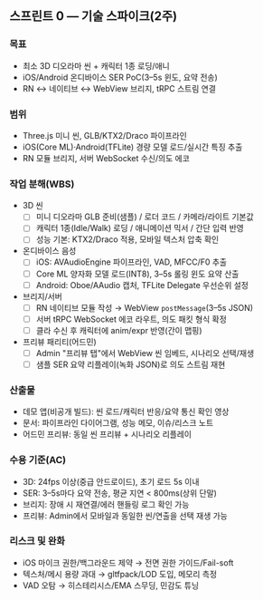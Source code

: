 ## 스프린트 0 — 기술 스파이크(2주)

### 목표
- 최소 3D 디오라마 씬 + 캐릭터 1종 로딩/애니
- iOS/Android 온디바이스 SER PoC(3–5s 윈도, 요약 전송)
- RN ↔ 네이티브 ↔ WebView 브리지, tRPC 스트림 연결

### 범위
- Three.js 미니 씬, GLB/KTX2/Draco 파이프라인
- iOS(Core ML)·Android(TFLite) 경량 모델 로드/실시간 특징 추출
- RN 모듈 브리지, 서버 WebSocket 수신/의도 에코

### 작업 분해(WBS)
- 3D 씬
  - [ ] 미니 디오라마 GLB 준비(샘플) / 로더 코드 / 카메라/라이트 기본값
  - [ ] 캐릭터 1종(Idle/Walk) 로딩 / 애니메이션 믹서 / 간단 입력 반영
  - [ ] 성능 기본: KTX2/Draco 적용, 모바일 텍스처 압축 확인
- 온디바이스 음성
  - [ ] iOS: AVAudioEngine 파이프라인, VAD, MFCC/F0 추출
  - [ ] Core ML 양자화 모델 로드(INT8), 3–5s 롤링 윈도 요약 산출
  - [ ] Android: Oboe/AAudio 캡처, TFLite Delegate 우선순위 설정
- 브리지/서버
  - [ ] RN 네이티브 모듈 작성 → WebView `postMessage`(3–5s JSON)
  - [ ] 서버 tRPC WebSocket 에코 라우트, 의도 패킷 형식 확정
  - [ ] 클라 수신 후 캐릭터에 anim/expr 반영(간이 맵핑)
- 프리뷰 패리티(어드민)
  - [ ] Admin "프리뷰 탭"에서 WebView 씬 임베드, 시나리오 선택/재생
  - [ ] 샘플 SER 요약 리플레이(녹화 JSON)로 의도 스트림 재현

### 산출물
- 데모 앱(비공개 빌드): 씬 로드/캐릭터 반응/요약 통신 확인 영상
- 문서: 파이프라인 다이어그램, 성능 메모, 이슈/리스크 노트
- 어드민 프리뷰: 동일 씬 프리뷰 + 시나리오 리플레이

### 수용 기준(AC)
- 3D: 24fps 이상(중급 안드로이드), 초기 로드 5s 이내
- SER: 3–5s마다 요약 전송, 평균 지연 < 800ms(상위 단말)
- 브리지: 장애 시 재연결/에러 핸들링 로그 확인 가능
- 프리뷰: Admin에서 모바일과 동일한 씬/연출을 선택 재생 가능

### 리스크 및 완화
- iOS 마이크 권한/백그라운드 제약 → 전면 권한 가이드/Fail-soft
- 텍스처/메시 용량 과대 → gltfpack/LOD 도입, 메모리 측정
- VAD 오탐 → 히스테리시스/EMA 스무딩, 민감도 튜닝
